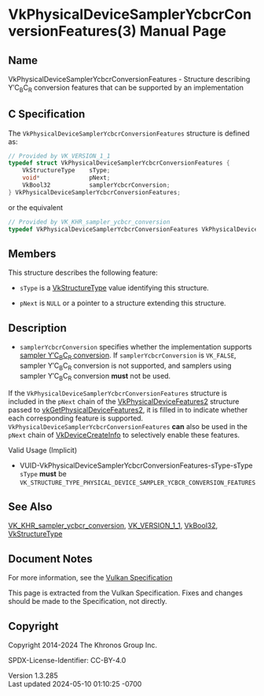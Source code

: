 # VkPhysicalDeviceSamplerYcbcrConversionFeatures(3) Manual Page

## Name

VkPhysicalDeviceSamplerYcbcrConversionFeatures - Structure describing
Y′C<sub>B</sub>C<sub>R</sub> conversion features that can be supported
by an implementation



## <a href="#_c_specification" class="anchor"></a>C Specification

The `VkPhysicalDeviceSamplerYcbcrConversionFeatures` structure is
defined as:

``` c
// Provided by VK_VERSION_1_1
typedef struct VkPhysicalDeviceSamplerYcbcrConversionFeatures {
    VkStructureType    sType;
    void*              pNext;
    VkBool32           samplerYcbcrConversion;
} VkPhysicalDeviceSamplerYcbcrConversionFeatures;
```

or the equivalent

``` c
// Provided by VK_KHR_sampler_ycbcr_conversion
typedef VkPhysicalDeviceSamplerYcbcrConversionFeatures VkPhysicalDeviceSamplerYcbcrConversionFeaturesKHR;
```

## <a href="#_members" class="anchor"></a>Members

This structure describes the following feature:

- `sType` is a [VkStructureType](https://registry.khronos.org/vulkan/specs/1.3-extensions/man/html/VkStructureType.html) value identifying
  this structure.

- `pNext` is `NULL` or a pointer to a structure extending this
  structure.

## <a href="#_description" class="anchor"></a>Description

- <span id="extension-features-samplerYcbcrConversion"></span>
  `samplerYcbcrConversion` specifies whether the implementation supports
  <a
  href="https://registry.khronos.org/vulkan/specs/1.3-extensions/html/vkspec.html#samplers-YCbCr-conversion"
  target="_blank" rel="noopener">sampler Y′C<sub>B</sub>C<sub>R</sub>
  conversion</a>. If `samplerYcbcrConversion` is `VK_FALSE`, sampler
  Y′C<sub>B</sub>C<sub>R</sub> conversion is not supported, and samplers
  using sampler Y′C<sub>B</sub>C<sub>R</sub> conversion **must** not be
  used.

If the `VkPhysicalDeviceSamplerYcbcrConversionFeatures` structure is
included in the `pNext` chain of the
[VkPhysicalDeviceFeatures2](https://registry.khronos.org/vulkan/specs/1.3-extensions/man/html/VkPhysicalDeviceFeatures2.html) structure
passed to
[vkGetPhysicalDeviceFeatures2](https://registry.khronos.org/vulkan/specs/1.3-extensions/man/html/vkGetPhysicalDeviceFeatures2.html), it is
filled in to indicate whether each corresponding feature is supported.
`VkPhysicalDeviceSamplerYcbcrConversionFeatures` **can** also be used in
the `pNext` chain of [VkDeviceCreateInfo](https://registry.khronos.org/vulkan/specs/1.3-extensions/man/html/VkDeviceCreateInfo.html) to
selectively enable these features.

Valid Usage (Implicit)

- <a
  href="#VUID-VkPhysicalDeviceSamplerYcbcrConversionFeatures-sType-sType"
  id="VUID-VkPhysicalDeviceSamplerYcbcrConversionFeatures-sType-sType"></a>
  VUID-VkPhysicalDeviceSamplerYcbcrConversionFeatures-sType-sType  
  `sType` **must** be
  `VK_STRUCTURE_TYPE_PHYSICAL_DEVICE_SAMPLER_YCBCR_CONVERSION_FEATURES`

## <a href="#_see_also" class="anchor"></a>See Also

[VK_KHR_sampler_ycbcr_conversion](https://registry.khronos.org/vulkan/specs/1.3-extensions/man/html/VK_KHR_sampler_ycbcr_conversion.html),
[VK_VERSION_1_1](https://registry.khronos.org/vulkan/specs/1.3-extensions/man/html/VK_VERSION_1_1.html), [VkBool32](https://registry.khronos.org/vulkan/specs/1.3-extensions/man/html/VkBool32.html),
[VkStructureType](https://registry.khronos.org/vulkan/specs/1.3-extensions/man/html/VkStructureType.html)

## <a href="#_document_notes" class="anchor"></a>Document Notes

For more information, see the <a
href="https://registry.khronos.org/vulkan/specs/1.3-extensions/html/vkspec.html#VkPhysicalDeviceSamplerYcbcrConversionFeatures"
target="_blank" rel="noopener">Vulkan Specification</a>

This page is extracted from the Vulkan Specification. Fixes and changes
should be made to the Specification, not directly.

## <a href="#_copyright" class="anchor"></a>Copyright

Copyright 2014-2024 The Khronos Group Inc.

SPDX-License-Identifier: CC-BY-4.0

Version 1.3.285  
Last updated 2024-05-10 01:10:25 -0700
